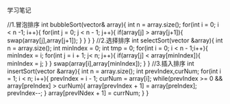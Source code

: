 学习笔记

//1.冒泡排序
int bubbleSort(vector<int>& array){
	int n = array.size();
	for(int i = 0; i < n -1; i++){
		for(int j = 0; j < n - 1; j++){
			if(array[j] > array[j+1]){
				swap(array[j],array[j+1]);
			}
		}
	}
}
//2.选择排序
int selectSort(vector<int> &array){
	int n = array.size();
	int minIndex = 0;
	int tmp = 0;
	for(int i = 0; i < n - 1;i++){
		minIndex = i;
		for(int j =  i + 1; j< n; j++){
			if(array[j] < array[minIndex]){
				minIndex = j;
			}
		}
		swap(array[i],array[minIndex]);
	}
}
//3.插入排序
int insertSort(vector<int> &array){
	int n = array.size();
	int prevIndex,curNum;
	for(int i = 1; i < n; i++){
		prevIndex = i - 1;
		curNum = array[i];
		while(prevIndex >= 0 && array[preIndex] > curNum){
			array[prevIndex + 1] = array[preIndex];
			prevIndex--;
		}
		array[prevINdex + 1] = currNum;
	}
}